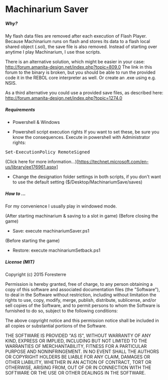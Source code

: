 Machinarium Saver
=================

##### Why?

My flash data files are removed after each execution of Flash Player.
Because Machinarium runs on flash and stores its data to a flash local shared object (.sol), the save file is also removed.
Instead of starting over anytime I play Machinarium, I use thse scripts.

There is an alternative solution, which might be easier in your case:
http://forum.amanita-design.net/index.php?topic=809.0
The link in this forum to the binary is broken, but you should be able to run the provided code it in the REBOL core interpreter as well. Or create an .exe using e.g. NSIS.

As a third alternative you could use a provided save files, as described here:
http://forum.amanita-design.net/index.php?topic=1274.0



##### Requirements
* Powershell & Windows

* Powershell script execution rights
If you want to set these, be sure you know the consequences.
Execute in powershell with Administrator rights:
<pre>Set-ExecutionPolicy RemoteSigned</pre>
(Click here for more information...)[https://technet.microsoft.com/en-us/library/ee176961.aspx]

* Change the designation folder settings in both scripts, if you don't want to use the default setting ($<user>/Desktop/MachinariumSave/saves)

##### How to ...
For my convenience I usually play in windowed mode. 

(After starting machinarium & saving to a slot in game)
(Before closing the game)

* Save: execute machinariumSaver.ps1

(Before starting the game)

* Restore: execute machinariumSetback.ps1

##### License (MIT)

Copyright (c) 2015 Foresterre

Permission is hereby granted, free of charge, to any person obtaining a copy
of this software and associated documentation files (the "Software"), to deal
in the Software without restriction, including without limitation the rights
to use, copy, modify, merge, publish, distribute, sublicense, and/or sell
copies of the Software, and to permit persons to whom the Software is
furnished to do so, subject to the following conditions:

The above copyright notice and this permission notice shall be included in
all copies or substantial portions of the Software.

THE SOFTWARE IS PROVIDED "AS IS", WITHOUT WARRANTY OF ANY KIND, EXPRESS OR
IMPLIED, INCLUDING BUT NOT LIMITED TO THE WARRANTIES OF MERCHANTABILITY,
FITNESS FOR A PARTICULAR PURPOSE AND NONINFRINGEMENT. IN NO EVENT SHALL THE
AUTHORS OR COPYRIGHT HOLDERS BE LIABLE FOR ANY CLAIM, DAMAGES OR OTHER
LIABILITY, WHETHER IN AN ACTION OF CONTRACT, TORT OR OTHERWISE, ARISING FROM,
OUT OF OR IN CONNECTION WITH THE SOFTWARE OR THE USE OR OTHER DEALINGS IN
THE SOFTWARE.
